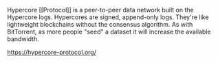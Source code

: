 ---
---

Hypercore [[Protocol]] is a peer-to-peer data network built on the Hypercore logs. Hypercores are signed, append-only logs. They're like lightweight blockchains without the consensus algorithm. As with BitTorrent, as more people "seed" a dataset it will increase the available bandwidth.

<https://hypercore-protocol.org/>